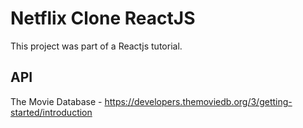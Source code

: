 # Netflix Clone ReactJS

This project was part of a Reactjs tutorial. 

## API

The Movie Database - https://developers.themoviedb.org/3/getting-started/introduction
